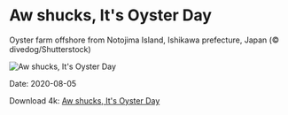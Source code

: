 # Aw shucks, It's Oyster Day

Oyster farm offshore from Notojima Island, Ishikawa prefecture, Japan (© divedog/Shutterstock)

![Aw shucks, It's Oyster Day](https://bing.com/th?id=OHR.OysterFarm_EN-US6831036158_UHD.jpg&rf=LaDigue_UHD.jpg&pid=hp&w=1024&h=576)

Date: 2020-08-05

Download 4k: [Aw shucks, It's Oyster Day](https://bing.com/th?id=OHR.OysterFarm_EN-US6831036158_UHD.jpg&rf=LaDigue_UHD.jpg&pid=hp&w=3840&h=2160)

